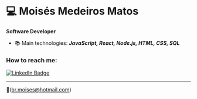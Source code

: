 # :computer: Moisés Medeiros Matos 

**Software Developer**

- 📚 Main technologies: **_JavaScript, React, Node.js, HTML, CSS, SQL_**

### How to reach me:

[![LinkedIn Badge](https://img.shields.io/badge/linkedin-blue?logo=linkedin&style=for-the-badge&logoColor=white)](https://www.linkedin.com/in/mois%C3%A9s-medeiros/)

---

:email:(br.moises@hotmail.com)

